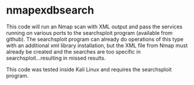 # nmapexdbsearch

This code will run an Nmap scan with XML output and pass the services running on various ports to the searchsploit program (available from github). The searchsploit program can already do operations of this type with an additional xml library installation, but the XML file from Nmap must already be created and the searches are too specific in searchsploit...resulting in missed results.

This code was tested inside Kali Linux and requires the searchsploit program.
